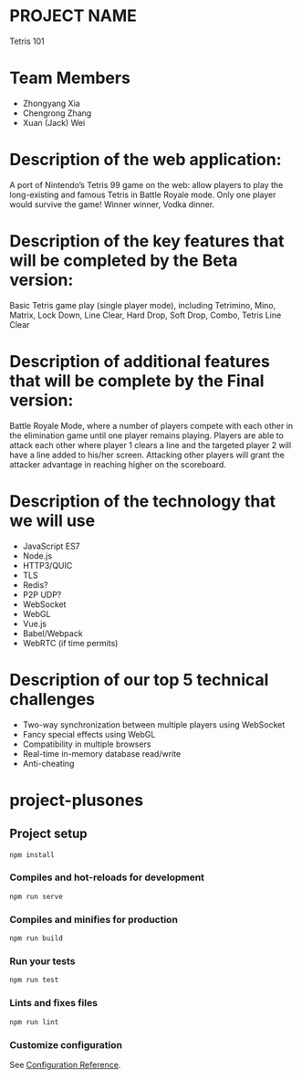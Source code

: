 # PROJECT NAME
Tetris 101

# Team Members
- Zhongyang Xia
- Chengrong Zhang
- Xuan (Jack) Wei

# Description of the web application:
A port of Nintendo’s Tetris 99 game on the web: allow players to play the long-existing and famous Tetris in Battle Royale mode. Only one player would survive the game!
Winner winner, Vodka dinner.

# Description of the key features that will be completed by the Beta version:
Basic Tetris game play (single player mode), including Tetrimino, Mino, Matrix, Lock Down, Line Clear, Hard Drop, Soft Drop, Combo, Tetris Line Clear

# Description of additional features that will be complete by the Final version:
Battle Royale Mode, where a number of players compete with each other in the elimination game until one player remains playing. Players are able to attack each other where player 1 clears a line and the targeted player 2 will have a line added to his/her screen. Attacking other players will grant the attacker advantage in reaching higher on the scoreboard.

# Description of the technology that we will use
- JavaScript ES7
- Node.js
- HTTP3/QUIC
- TLS
- Redis?
- P2P UDP?
- WebSocket
- WebGL
- Vue.js
- Babel/Webpack
- WebRTC (if time permits)

# Description of our top 5 technical challenges
- Two-way synchronization between multiple players using WebSocket
- Fancy special effects using WebGL
- Compatibility in multiple browsers
- Real-time in-memory database read/write
- Anti-cheating
# project-plusones

## Project setup
```
npm install
```

### Compiles and hot-reloads for development
```
npm run serve
```

### Compiles and minifies for production
```
npm run build
```

### Run your tests
```
npm run test
```

### Lints and fixes files
```
npm run lint
```

### Customize configuration
See [Configuration Reference](https://cli.vuejs.org/config/).
